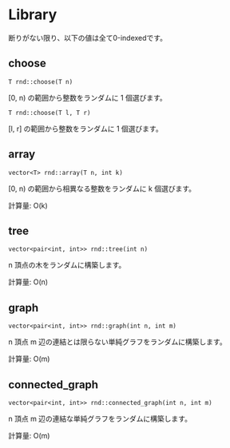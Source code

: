 # Library

断りがない限り、以下の値は全て0-indexedです。

## choose

```
T rnd::choose(T n)
```

[0, n) の範囲から整数をランダムに 1 個選びます。

```
T rnd::choose(T l, T r)
```

[l, r] の範囲から整数をランダムに 1 個選びます。

## array

```
vector<T> rnd::array(T n, int k)
```

[0, n) の範囲から相異なる整数をランダムに k 個選びます。

計算量: O(k)

## tree

```
vector<pair<int, int>> rnd::tree(int n)
```

n 頂点の木をランダムに構築します。

計算量: O(n)

## graph

```
vector<pair<int, int>> rnd::graph(int n, int m)
```

n 頂点 m 辺の連結とは限らない単純グラフをランダムに構築します。

計算量: O(m)

## connected_graph

```
vector<pair<int, int>> rnd::connected_graph(int n, int m)
```

n 頂点 m 辺の連結な単純グラフをランダムに構築します。

計算量: O(m)